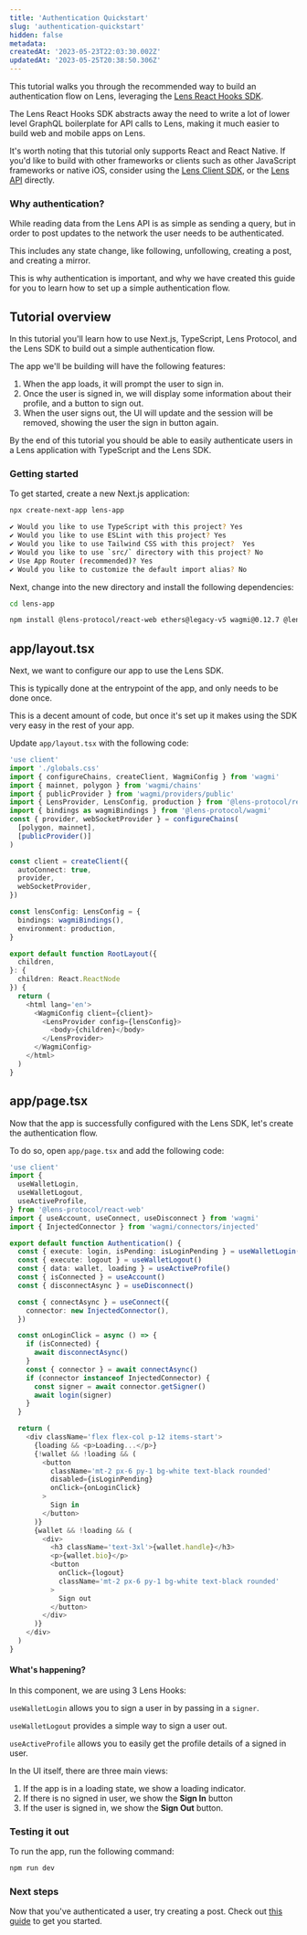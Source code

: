 ```yaml
---
title: 'Authentication Quickstart'
slug: 'authentication-quickstart'
hidden: false
metadata:
createdAt: '2023-05-23T22:03:30.002Z'
updatedAt: '2023-05-25T20:38:50.306Z'
---
```


This tutorial walks you through the recommended way to build an authentication flow on Lens, leveraging the [Lens React Hooks SDK](https://docs.lens.xyz/docs/sdk-react-intro).

The Lens React Hooks SDK abstracts away the need to write a lot of lower level GraphQL boilerplate for API calls to Lens, making it much easier to build web and mobile apps on Lens.

It's worth noting that this tutorial only supports React and React Native. If you'd like to build with other frameworks or clients such as other JavaScript frameworks or native iOS, consider using the [Lens Client SDK](https://docs.lens.xyz/docs/client-sdk-reference), or the [Lens API](https://docs.lens.xyz/docs/introduction) directly.

### Why authentication?

While reading data from the Lens API is as simple as sending a query, but in order to post updates to the network the user needs to be authenticated.

This includes any state change, like following, unfollowing, creating a post, and creating a mirror.

This is why authentication is important, and why we have created this guide for you to learn how to set up a simple authentication flow.

## Tutorial overview

In this tutorial you'll learn how to use Next.js, TypeScript, Lens Protocol, and the Lens SDK to build out a simple authentication flow.

The app we'll be building will have the following features:

1. When the app loads, it will prompt the user to sign in.
2. Once the user is signed in, we will display some information about their profile, and a button to sign out.
3. When the user signs out, the UI will update and the session will be removed, showing the user the sign in button again.

By the end of this tutorial you should be able to easily authenticate users in a Lens application with TypeScript and the Lens SDK.

### Getting started

To get started, create a new Next.js application:

```sh
npx create-next-app lens-app

✔ Would you like to use TypeScript with this project? Yes
✔ Would you like to use ESLint with this project? Yes
✔ Would you like to use Tailwind CSS with this project?  Yes
✔ Would you like to use `src/` directory with this project? No
✔ Use App Router (recommended)? Yes
✔ Would you like to customize the default import alias? No
```

Next, change into the new directory and install the following dependencies:

```sh
cd lens-app

npm install @lens-protocol/react-web ethers@legacy-v5 wagmi@0.12.7 @lens-protocol/wagmi
```

## app/layout.tsx

Next, we want to configure our app to use the Lens SDK.

This is typically done at the entrypoint of the app, and only needs to be done once.

This is a decent amount of code, but once it's set up it makes using the SDK very easy in the rest of your app.

Update `app/layout.tsx` with the following code:

```typescript
'use client'
import './globals.css'
import { configureChains, createClient, WagmiConfig } from 'wagmi'
import { mainnet, polygon } from 'wagmi/chains'
import { publicProvider } from 'wagmi/providers/public'
import { LensProvider, LensConfig, production } from '@lens-protocol/react-web'
import { bindings as wagmiBindings } from '@lens-protocol/wagmi'
const { provider, webSocketProvider } = configureChains(
  [polygon, mainnet],
  [publicProvider()]
)

const client = createClient({
  autoConnect: true,
  provider,
  webSocketProvider,
})

const lensConfig: LensConfig = {
  bindings: wagmiBindings(),
  environment: production,
}

export default function RootLayout({
  children,
}: {
  children: React.ReactNode
}) {
  return (
    <html lang='en'>
      <WagmiConfig client={client}>
        <LensProvider config={lensConfig}>
          <body>{children}</body>
        </LensProvider>
      </WagmiConfig>
    </html>
  )
}
```

## app/page.tsx

Now that the app is successfully configured with the Lens SDK, let's create the authentication flow.

To do so, open `app/page.tsx` and add the following code:

```typescript typescript
'use client'
import {
  useWalletLogin,
  useWalletLogout,
  useActiveProfile,
} from '@lens-protocol/react-web'
import { useAccount, useConnect, useDisconnect } from 'wagmi'
import { InjectedConnector } from 'wagmi/connectors/injected'

export default function Authentication() {
  const { execute: login, isPending: isLoginPending } = useWalletLogin()
  const { execute: logout } = useWalletLogout()
  const { data: wallet, loading } = useActiveProfile()
  const { isConnected } = useAccount()
  const { disconnectAsync } = useDisconnect()

  const { connectAsync } = useConnect({
    connector: new InjectedConnector(),
  })

  const onLoginClick = async () => {
    if (isConnected) {
      await disconnectAsync()
    }
    const { connector } = await connectAsync()
    if (connector instanceof InjectedConnector) {
      const signer = await connector.getSigner()
      await login(signer)
    }
  }

  return (
    <div className='flex flex-col p-12 items-start'>
      {loading && <p>Loading...</p>}
      {!wallet && !loading && (
        <button
          className='mt-2 px-6 py-1 bg-white text-black rounded'
          disabled={isLoginPending}
          onClick={onLoginClick}
        >
          Sign in
        </button>
      )}
      {wallet && !loading && (
        <div>
          <h3 className='text-3xl'>{wallet.handle}</h3>
          <p>{wallet.bio}</p>
          <button
            onClick={logout}
            className='mt-2 px-6 py-1 bg-white text-black rounded'
          >
            Sign out
          </button>
        </div>
      )}
    </div>
  )
}
```

#### What's happening?

In this component, we are using 3 Lens Hooks:

`useWalletLogin` allows you to sign a user in by passing in a `signer`.

`useWalletLogout` provides a simple way to sign a user out.

`useActiveProfile` allows you to easily get the profile details of a signed in user.

In the UI itself, there are three main views:

1. If the app is in a loading state, we show a loading indicator.
2. If there is no signed in user, we show the **Sign In** button
3. If the user is signed in, we show the **Sign Out** button.

### Testing it out

To run the app, run the following command:

```sh
npm run dev
```

### Next steps

Now that you've authenticated a user, try creating a post. Check out [this guide](https://docs.lens.xyz/docs/create-first-post) to get you started.
